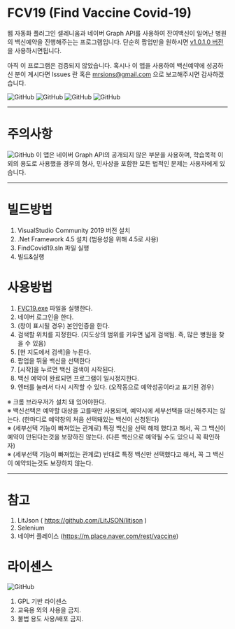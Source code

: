 # FCV19 (Find Vaccine Covid-19)

웹 자동화 플러그인 셀레니움과 네이버 Graph API를 사용하여 잔여백신이 일어난 병원의 백신예약을 진행해주는는 프로그램입니다.
단순히 팝업만을 원하시면 [v1.0.1.0 버전](https://github.com/mrsions/FindCovid19/releases/tag/v1.0.1.0)을 사용하시면됩니다.

아직 이 프로그램은 검증되지 않았습니다. 혹시나 이 앱을 사용하여 백신예약에 성공하신 분이 계시다면 Issues 란 혹은 mrsions@gmail.com 으로 보고해주시면 감사하겠습니다.

![GitHub](https://img.shields.io/badge/-.NET%20Framework%204.5-512BD4?style=float-square&logo=.NET)
![GitHub](https://img.shields.io/badge/-LitJson-000000?style=float-square&logo=JSON)
![GitHub](https://img.shields.io/badge/-Chrome-7F0000?style=float-square&logo=Chrome%20Browser)
![GitHub](https://img.shields.io/badge/-Selenium-00887F?style=float-square)

<hr>

# 주의사항

![GitHub](https://img.shields.io/badge/-주의사항-F40D12?style=float-square&logo=AdBlock)
이 앱은 네이버 Graph API의 공개되지 않은 부분을 사용하며, 학습목적 이외의 용도로 사용했을 경우의 형사, 민사상을 포함한 모든 법적인 문제는 사용자에게 있습니다.

<hr>

# 빌드방법

1. VisualStudio Community 2019 버전 설치
2. .Net Framework 4.5 설치 (범용성을 위해 4.5로 사용)
3. FindCovid19.sln 파일 실행
4. 빌드&실행

# 사용방법

1. [FVC19.exe](https://github.com/mrsions/FindCovid19/releases) 파일을  실행한다.
2. 네이버 로그인을 한다.
3. (창이 표시될 경우) 본인인증을 한다.
6. 검색할 위치를 지정한다. (지도상의 범위를 키우면 넓게 검색됨. 즉, 많은 병원을 찾을 수 있음)
7. [현 지도에서 검색]을 누른다.
8. 팝업을 뛰울 백신을 선택한다 
9. [시작]을 누르면 백신 검색이 시작된다.
10. 백신 예약이 완료되면 프로그램이 일시정지한다. 
11. 엔터를 눌러서 다시 시작할 수 있다. (오작동으로 예약성공이라고 표기된 경우)

※ 크롬 브라우저가 설치 돼 있어야한다.<br>
※ 백신선택은 예약할 대상을 고를때만 사용되며, 예약시에 세부선택을 대신해주지는 않는다. (한마디로 예약창의 처음 선택돼있는 백신이 신청된다)<br>
※ (세부선택 기능이 빠져있는 관계로) 특정 백신을 선택 해제 했다고 해서, 꼭 그 백신이 예약이 안된다는것을 보장하진 않는다. (다른 백신으로 예약될 수도 있으니 꼭 확인하자)<br>
※ (세부선택 기능이 빠져있는 관계로) 반대로 특정 백신만 선택했다고 해서, 꼭 그 백신이 예약되는것도 보장하지 않는다. <br>

<hr>

# 참고

1. LitJson ( https://github.com/LitJSON/litjson )
1. Selenium
2. 네이버 플레이스 (https://m.place.naver.com/rest/vaccine)

# 라이센스
![GitHub](https://img.shields.io/badge/License-GPL-green?style=float-square)
1. GPL 기반 라이센스
2. 교육용 외의 사용을 금지.
4. 불법 용도 사용/배포 금지.
